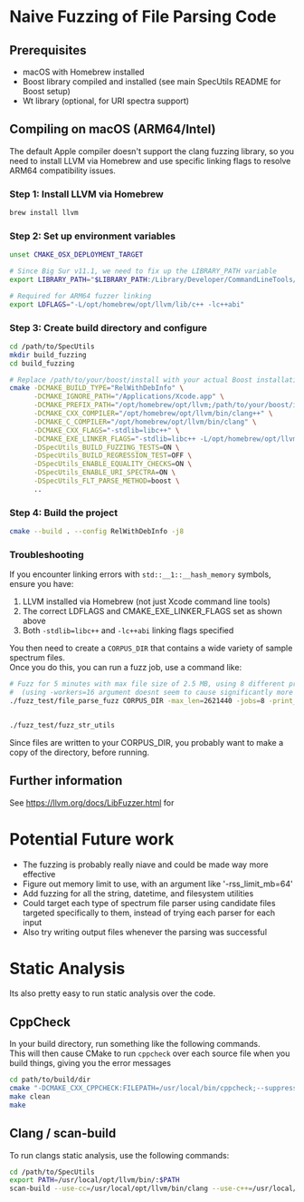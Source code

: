 # Naive Fuzzing of File Parsing Code

## Prerequisites
- macOS with Homebrew installed
- Boost library compiled and installed (see main SpecUtils README for Boost setup)
- Wt library (optional, for URI spectra support)

## Compiling on macOS (ARM64/Intel)
The default Apple compiler doesn't support the clang fuzzing library, so you need to install LLVM via Homebrew and use specific linking flags to resolve ARM64 compatibility issues.

### Step 1: Install LLVM via Homebrew
```bash
brew install llvm
```

### Step 2: Set up environment variables
```bash
unset CMAKE_OSX_DEPLOYMENT_TARGET

# Since Big Sur v11.1, we need to fix up the LIBRARY_PATH variable
export LIBRARY_PATH="$LIBRARY_PATH:/Library/Developer/CommandLineTools/SDKs/MacOSX.sdk/usr/lib"

# Required for ARM64 fuzzer linking
export LDFLAGS="-L/opt/homebrew/opt/llvm/lib/c++ -lc++abi"
```

### Step 3: Create build directory and configure
```bash
cd /path/to/SpecUtils
mkdir build_fuzzing
cd build_fuzzing

# Replace /path/to/your/boost/install with your actual Boost installation path
cmake -DCMAKE_BUILD_TYPE="RelWithDebInfo" \
      -DCMAKE_IGNORE_PATH="/Applications/Xcode.app" \
      -DCMAKE_PREFIX_PATH="/opt/homebrew/opt/llvm;/path/to/your/boost/install" \
      -DCMAKE_CXX_COMPILER="/opt/homebrew/opt/llvm/bin/clang++" \
      -DCMAKE_C_COMPILER="/opt/homebrew/opt/llvm/bin/clang" \
      -DCMAKE_CXX_FLAGS="-stdlib=libc++" \
      -DCMAKE_EXE_LINKER_FLAGS="-stdlib=libc++ -L/opt/homebrew/opt/llvm/lib/c++ -lc++abi" \
      -DSpecUtils_BUILD_FUZZING_TESTS=ON \
      -DSpecUtils_BUILD_REGRESSION_TEST=OFF \
      -DSpecUtils_ENABLE_EQUALITY_CHECKS=ON \
      -DSpecUtils_ENABLE_URI_SPECTRA=ON \
      -DSpecUtils_FLT_PARSE_METHOD=boost \
      ..
```

### Step 4: Build the project
```bash
cmake --build . --config RelWithDebInfo -j8
```

### Troubleshooting
If you encounter linking errors with `std::__1::__hash_memory` symbols, ensure you have:
1. LLVM installed via Homebrew (not just Xcode command line tools)
2. The correct LDFLAGS and CMAKE_EXE_LINKER_FLAGS set as shown above
3. Both `-stdlib=libc++` and `-lc++abi` linking flags specified

You then need to create a `CORPUS_DIR` that contains a wide variety of sample spectrum files.  
Once you do this, you can run a fuzz job, use a command like:
```bash
# Fuzz for 5 minutes with max file size of 2.5 MB, using 8 different processes 
#  (using -workers=16 argument doesnt seem to cause significantly more cpu use than a single worker)
./fuzz_test/file_parse_fuzz CORPUS_DIR -max_len=2621440 -jobs=8 -print_final_stats=1 -rss_limit_mb=4096 -max_total_time=300


./fuzz_test/fuzz_str_utils
```

Since files are written to your CORPUS_DIR, you probably want to make a copy of the directory, before running.


## Further information
See https://llvm.org/docs/LibFuzzer.html for 

# Potential Future work
- The fuzzing is probably really niave and could be made way more effective
- Figure out memory limit to use, with an argument like '-rss_limit_mb=64' 
- Add fuzzing for all the string, datetime, and filesystem utilities
- Could target each type of spectrum file parser using candidate files targeted specifically to them, instead of trying each parser for each input
- Also try writing output files whenever the parsing was successful


# Static Analysis
Its also pretty easy to run static analysis over the code.

## CppCheck
In your build directory, run something like the following commands.  
This will then cause CMake to run `cppcheck` over each source file when you build things, giving you the error messages
```bash
cd path/to/build/dir
cmake "-DCMAKE_CXX_CPPCHECK:FILEPATH=/usr/local/bin/cppcheck;--suppress=*:/path/to/boost/include/boost/config.hpp;--suppress=*:*:/path/to/boost/include/boost/include/boost/config/compiler/codegear.hpp;--force;--std=c++11" ..
make clean
make
```

## Clang / scan-build
To run clangs static analysis, use the following commands:
```bash
cd /path/to/SpecUtils
export PATH=/usr/local/opt/llvm/bin/:$PATH
scan-build --use-cc=/usr/local/opt/llvm/bin/clang --use-c++=/usr/local/opt/llvm/bin/clang++ make -C build_dir
```